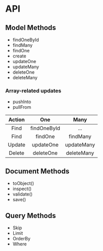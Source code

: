 # API

## Model Methods

- findOneById
- findMany
- findOne
- create
- updateOne
- updateMany
- deleteOne
- deleteMany

### Array-related updates
- pushInto
- pullFrom


| Action      | One             | Many          |
| :---:       | :---:           | :---:         |
| Find        | findOneById     | ...           |
| Find        | findOne         | findMany      |
| Update      | updateOne       | updateMany    |
| Delete      | deleteOne       | deleteMany    |


## Document Methods

- toObject()
- inspect()
- validate()
- save()

## Query Methods

- Skip
- Limit
- OrderBy
- Where